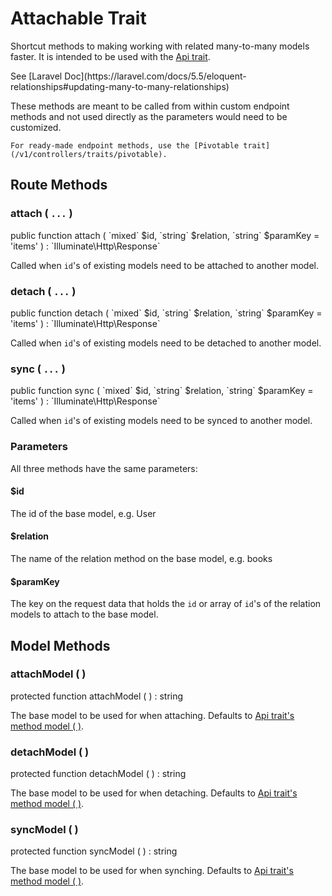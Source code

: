 # Attachable Trait

Shortcut methods to making working with related many-to-many models faster. It is
intended to be used with the [Api trait](/v1/controllers/traits/api).

<p class="tip">
    See [Laravel Doc](https://laravel.com/docs/5.5/eloquent-relationships#updating-many-to-many-relationships)
</p>

<p class="tip">
    These methods are meant to be called from within custom endpoint methods and
    not used directly as the parameters would need to be customized.

    For ready-made endpoint methods, use the [Pivotable trait](/v1/controllers/traits/pivotable).
</p>

## Route Methods

### attach ( `...` )

<p class="tip no-bg">
    public function attach ( `mixed` $id, `string` $relation, `string` $paramKey = 'items' ) : `Illuminate\Http\Response`
</p>

Called when `id`'s of existing models need to be attached to another model.

### detach ( `...` )

<p class="tip no-bg">
    public function detach ( `mixed` $id, `string` $relation, `string` $paramKey = 'items' ) : `Illuminate\Http\Response`
</p>

Called when `id`'s of existing models need to be detached to another model.

### sync ( `...` )

<p class="tip no-bg">
    public function sync ( `mixed` $id, `string` $relation, `string` $paramKey = 'items' ) : `Illuminate\Http\Response`
</p>

Called when `id`'s of existing models need to be synced to another model.

### Parameters

All three methods have the same parameters:

#### $id

The id of the base model, e.g. User

#### $relation

The name of the relation method on the base model, e.g. books

#### $paramKey

The key on the request data that holds the `id` or array of `id`'s of the relation
models to attach to the base model.

## Model Methods

### attachModel ( )

<p class="tip no-bg">
    protected function attachModel ( ) : string
</p>

The base model to be used for when attaching. Defaults to [Api trait's method model ( )](/v1/controllers/traits/api#model-).

### detachModel ( )

<p class="tip no-bg">
    protected function detachModel ( ) : string
</p>

The base model to be used for when detaching. Defaults to [Api trait's method model ( )](/v1/controllers/traits/api#model-).

### syncModel ( )

<p class="tip no-bg">
    protected function syncModel ( ) : string
</p>

The base model to be used for when synching. Defaults to [Api trait's method model ( )](/v1/controllers/traits/api#model-).